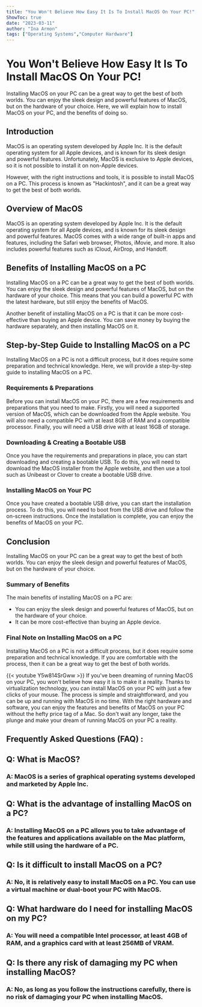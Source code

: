```yaml
---
title: "You Won't Believe How Easy It Is To Install MacOS On Your PC!"
ShowToc: true 
date: "2023-03-11"
author: "Ina Armon" 
tags: ["Operating Systems","Computer Hardware"]
---
```

# You Won't Believe How Easy It Is To Install MacOS On Your PC!

Installing MacOS on your PC can be a great way to get the best of both worlds. You can enjoy the sleek design and powerful features of MacOS, but on the hardware of your choice. Here, we will explain how to install MacOS on your PC, and the benefits of doing so. 

## Introduction

MacOS is an operating system developed by Apple Inc. It is the default operating system for all Apple devices, and is known for its sleek design and powerful features. Unfortunately, MacOS is exclusive to Apple devices, so it is not possible to install it on non-Apple devices. 

However, with the right instructions and tools, it is possible to install MacOS on a PC. This process is known as "Hackintosh", and it can be a great way to get the best of both worlds. 

## Overview of MacOS

MacOS is an operating system developed by Apple Inc. It is the default operating system for all Apple devices, and is known for its sleek design and powerful features. MacOS comes with a wide range of built-in apps and features, including the Safari web browser, Photos, iMovie, and more. It also includes powerful features such as iCloud, AirDrop, and Handoff. 

## Benefits of Installing MacOS on a PC

Installing MacOS on a PC can be a great way to get the best of both worlds. You can enjoy the sleek design and powerful features of MacOS, but on the hardware of your choice. This means that you can build a powerful PC with the latest hardware, but still enjoy the benefits of MacOS. 

Another benefit of installing MacOS on a PC is that it can be more cost-effective than buying an Apple device. You can save money by buying the hardware separately, and then installing MacOS on it. 

## Step-by-Step Guide to Installing MacOS on a PC

Installing MacOS on a PC is not a difficult process, but it does require some preparation and technical knowledge. Here, we will provide a step-by-step guide to installing MacOS on a PC. 

### Requirements & Preparations

Before you can install MacOS on your PC, there are a few requirements and preparations that you need to make. Firstly, you will need a supported version of MacOS, which can be downloaded from the Apple website. You will also need a compatible PC with at least 8GB of RAM and a compatible processor. Finally, you will need a USB drive with at least 16GB of storage. 

### Downloading & Creating a Bootable USB

Once you have the requirements and preparations in place, you can start downloading and creating a bootable USB. To do this, you will need to download the MacOS installer from the Apple website, and then use a tool such as Unibeast or Clover to create a bootable USB drive. 

### Installing MacOS on Your PC

Once you have created a bootable USB drive, you can start the installation process. To do this, you will need to boot from the USB drive and follow the on-screen instructions. Once the installation is complete, you can enjoy the benefits of MacOS on your PC. 

## Conclusion

Installing MacOS on your PC can be a great way to get the best of both worlds. You can enjoy the sleek design and powerful features of MacOS, but on the hardware of your choice. 

### Summary of Benefits

The main benefits of installing MacOS on a PC are: 

- You can enjoy the sleek design and powerful features of MacOS, but on the hardware of your choice. 
- It can be more cost-effective than buying an Apple device. 

### Final Note on Installing MacOS on a PC

Installing MacOS on a PC is not a difficult process, but it does require some preparation and technical knowledge. If you are comfortable with the process, then it can be a great way to get the best of both worlds.

{{< youtube Y5w814SrGww >}} 
If you've been dreaming of running MacOS on your PC, you won't believe how easy it is to make it a reality. Thanks to virtualization technology, you can install MacOS on your PC with just a few clicks of your mouse. The process is simple and straightforward, and you can be up and running with MacOS in no time. With the right hardware and software, you can enjoy the features and benefits of MacOS on your PC without the hefty price tag of a Mac. So don't wait any longer, take the plunge and make your dream of running MacOS on your PC a reality.

## Frequently Asked Questions (FAQ) :
<h2>Q: What is MacOS?</h2>

<h3>A: MacOS is a series of graphical operating systems developed and marketed by Apple Inc.</h3>

<h2>Q: What is the advantage of installing MacOS on a PC?</h2>

<h3>A: Installing MacOS on a PC allows you to take advantage of the features and applications available on the Mac platform, while still using the hardware of a PC.</h3>

<h2>Q: Is it difficult to install MacOS on a PC?</h2>

<h3>A: No, it is relatively easy to install MacOS on a PC. You can use a virtual machine or dual-boot your PC with MacOS.</h3>

<h2>Q: What hardware do I need for installing MacOS on my PC?</h2>

<h3>A: You will need a compatible Intel processor, at least 4GB of RAM, and a graphics card with at least 256MB of VRAM.</h3>

<h2>Q: Is there any risk of damaging my PC when installing MacOS?</h2>

<h3>A: No, as long as you follow the instructions carefully, there is no risk of damaging your PC when installing MacOS.</h3>





